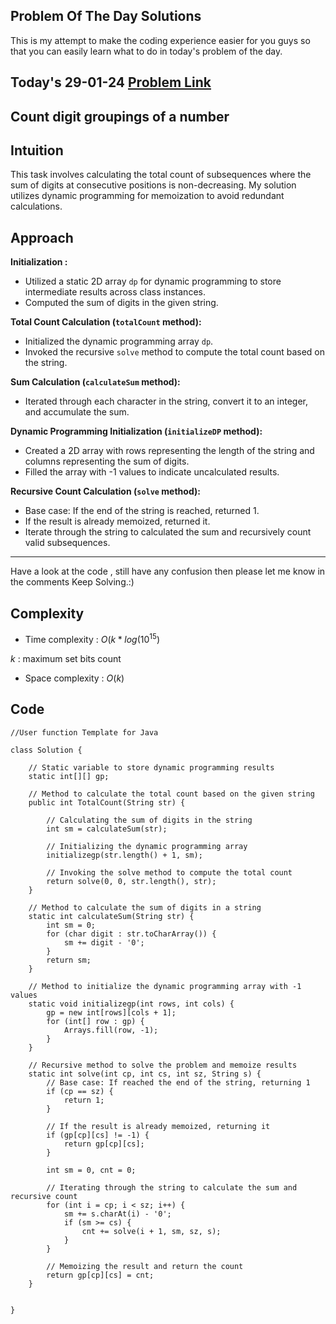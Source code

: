 ## Problem Of The Day Solutions

This is my attempt to make the coding experience easier for you guys so that you can easily learn what to do in today's problem of the day.

## Today's 29-01-24 [Problem Link](https://www.geeksforgeeks.org/problems/count-digit-groupings-of-a-number1520/1)
## Count digit groupings of a number

## Intuition

This task involves calculating the total count of subsequences where the sum of digits at consecutive positions is non-decreasing. My solution utilizes dynamic programming for memoization to avoid redundant calculations.


## Approach

**Initialization :**
   - Utilized a static 2D array `dp` for dynamic programming to store intermediate results across class instances.
   - Computed the sum of digits in the given string.

**Total Count Calculation (`totalCount` method):**
   - Initialized the dynamic programming array `dp`.
   - Invoked the recursive `solve` method to compute the total count based on the string.

**Sum Calculation (`calculateSum` method):**
   - Iterated through each character in the string, convert it to an integer, and accumulate the sum.

**Dynamic Programming Initialization (`initializeDP` method):**
   - Created a 2D array with rows representing the length of the string and columns representing the sum of digits.
   - Filled the array with -1 values to indicate uncalculated results.

**Recursive Count Calculation (`solve` method):**
   - Base case: If the end of the string is reached, returned 1.
   - If the result is already memoized, returned it.
   - Iterate through the string to calculated the sum and recursively count valid subsequences.

---
Have a look at the code , still have any confusion then please let me know in the comments
Keep Solving.:)

## Complexity
- Time complexity : $O(k * log(10^{15})$
<!-- Add your time complexity here, e.g. $$O())$$ -->
$k$ : maximum set bits count

- Space complexity : $O(k)$
<!-- Add your space complexity here, e.g. $$O(n)$$ -->

## Code 
```
//User function Template for Java

class Solution {

    // Static variable to store dynamic programming results
    static int[][] gp;

    // Method to calculate the total count based on the given string
    public int TotalCount(String str) {
        
        // Calculating the sum of digits in the string
        int sm = calculateSum(str);
        
        // Initializing the dynamic programming array
        initializegp(str.length() + 1, sm);

        // Invoking the solve method to compute the total count
        return solve(0, 0, str.length(), str);
    }

    // Method to calculate the sum of digits in a string
    static int calculateSum(String str) {
        int sm = 0;
        for (char digit : str.toCharArray()) {
            sm += digit - '0';
        }
        return sm;
    }

    // Method to initialize the dynamic programming array with -1 values
    static void initializegp(int rows, int cols) {
        gp = new int[rows][cols + 1];
        for (int[] row : gp) {
            Arrays.fill(row, -1);
        }
    }

    // Recursive method to solve the problem and memoize results
    static int solve(int cp, int cs, int sz, String s) {
        // Base case: If reached the end of the string, returning 1
        if (cp == sz) {
            return 1;
        }

        // If the result is already memoized, returning it
        if (gp[cp][cs] != -1) {
            return gp[cp][cs];
        }

        int sm = 0, cnt = 0;

        // Iterating through the string to calculate the sum and recursive count
        for (int i = cp; i < sz; i++) {
            sm += s.charAt(i) - '0';
            if (sm >= cs) {
                cnt += solve(i + 1, sm, sz, s);
            }
        }

        // Memoizing the result and return the count
        return gp[cp][cs] = cnt;
    }


}
```

